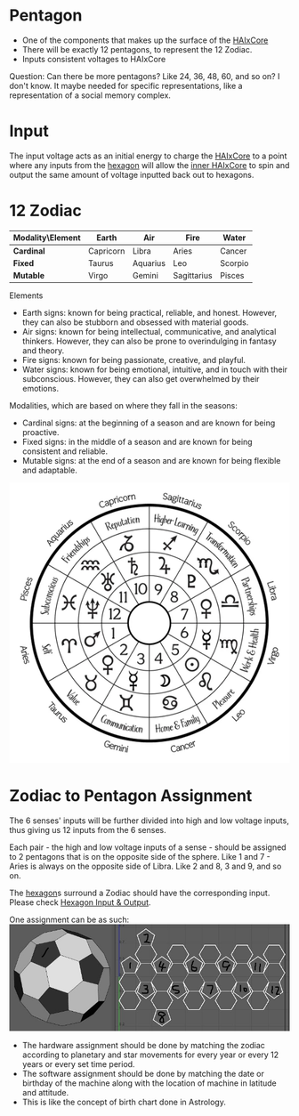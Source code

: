 # Pentagon
- One of the components that makes up the surface of the [HAIxCore](HAIxCore.md)
- There will be exactly 12 pentagons, to represent the 12 Zodiac.
- Inputs consistent voltages to HAIxCore

Question: Can there be more pentagons? Like 24, 36, 48, 60, and so on? I don't know. It maybe needed for specific representations, like a representation of a social memory complex. 
# Input
The input voltage acts as an initial energy to charge the [HAIxCore](HAIxCore.md) to a point where any inputs from the [hexagon](hexagon.md) will allow the [inner HAIxCore](HAIxCore.md#HAIxCore%20Inner%20Design|Inner%20Core) to spin and output the same amount of voltage inputted back out to hexagons.
# 12 Zodiac

| Modality\Element | Earth     | Air      | Fire        | Water   |
| ---------------- | --------- | -------- | ----------- | ------- |
| **Cardinal**     | Capricorn | Libra    | Aries       | Cancer  |
| **Fixed**        | Taurus    | Aquarius | Leo         | Scorpio |
| **Mutable**      | Virgo     | Gemini   | Sagittarius | Pisces  |

Elements
- Earth signs: known for being practical, reliable, and honest. However, they can also be stubborn and obsessed with material goods.
- Air signs:  known for being intellectual, communicative, and analytical thinkers. However, they can also be prone to overindulging in fantasy and theory.
- Fire signs: known for being passionate, creative, and playful.
- Water signs: known for being emotional, intuitive, and in touch with their subconscious. However, they can also get overwhelmed by their emotions. 

Modalities, which are based on where they fall in the seasons:
- Cardinal signs: at the beginning of a season and are known for being proactive.
- Fixed signs: in the middle of a season and are known for being consistent and reliable.
- Mutable signs: at the end of a season and are known for being flexible and adaptable.

![12zodiac](image/12zodiac.jpg)
# Zodiac to Pentagon Assignment
The 6 senses' inputs will be further divided into high and low voltage inputs, thus giving us 12 inputs from the 6 senses. 

Each pair - the high and low voltage inputs of a sense - should be assigned to 2 pentagons that is on the opposite side of the sphere. Like 1 and 7 - Aries is always on the opposite side of Libra. Like 2 and 8, 3 and 9, and so on.

The [hexagon](hexagon.md)s surround a Zodiac should have the corresponding input. Please check [Hexagon Input & Output](hexagon.md#Inputs%20&%20Output).

One assignment can be as such:
![zodiac-pentagon-assigned-01](image/zodiac-pentagon-assigned-01.jpg)

- The hardware assignment should be done by matching the zodiac according to planetary and star movements for every year or every 12 years or every set time period.
- The software assignment should be done by matching the date or birthday of the machine along with the location of machine in latitude and attitude.
- This is like the concept of birth chart done in Astrology.